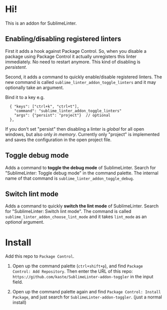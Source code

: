 # Hi!


This is an addon for SublimeLinter. 

## Enabling/disabling registered linters 

First it adds a hook against Package Control. So, when you disable a package using Package Control
it actually unregisters this linter immediately. No need to restart anymore. This kind of disabling
is *persistent*.

Second, it adds a command to quickly enable/disable registered linters. The new command is called
`sublime_linter_addon_toggle_linters` and it may optionally take an argument.

Bind it to a key e.g.

```
  { "keys": ["ctrl+k", "ctrl+t"],
    "command": "sublime_linter_addon_toggle_linters"
    "args": {"persist": "project"}  // optional
  },
```

If you don't set "persist" then disabling a linter is *global* for all open windows, but also
only *in memory*.  Currently only "project" is implemented and saves the configuration in the open
project file.

## Toggle debug mode

Adds a command to **toggle the debug mode** of SublimeLinter. Search for "SublimeLinter: Toggle
debug mode" in the command palette. The internal name of that command is
`sublime_linter_addon_toggle_debug`.

## Switch lint mode

Adds a command to quickly **switch the lint mode** of SublimeLinter. Search for "SublimeLinter:
Switch lint mode". The command is called `sublime_linter_addon_choose_lint_mode` and it takes
`lint_mode` as an *optional* argument.

# Install

Add this repo to `Package Control`.

1. Open up the command palette (`ctrl+shift+p`), and find `Package Control: Add Repository`. Then
enter the URL of this repo: `https://github.com/kaste/SublimeLinter-addon-toggler` in the input
field.

2. Open up the command palette again and find `Package Control: Install Package`, and just
search for `SublimeLinter-addon-toggler`. (just a normal install)


